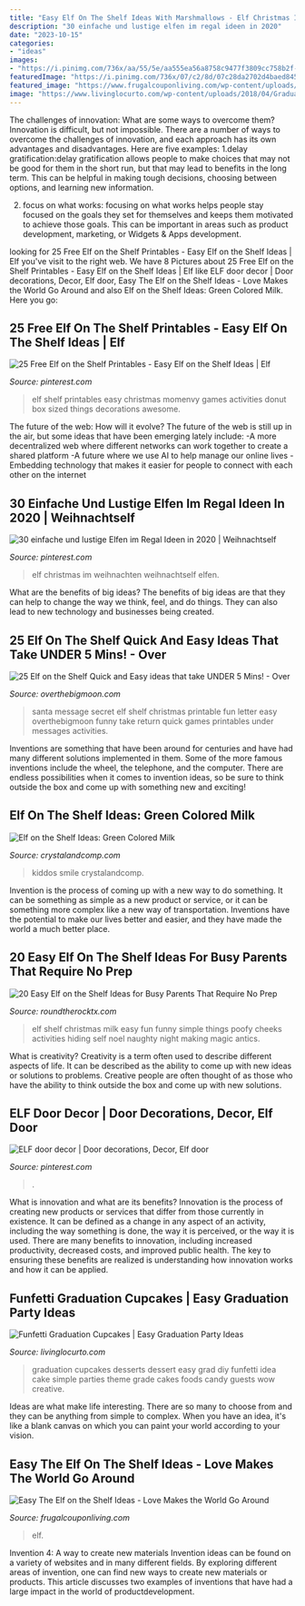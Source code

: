 ```yaml
---
title: "Easy Elf On The Shelf Ideas With Marshmallows - Elf Christmas Im Weihnachten Weihnachtself Elfen"
description: "30 einfache und lustige elfen im regal ideen in 2020"
date: "2023-10-15"
categories:
- "ideas"
images:
- "https://i.pinimg.com/736x/aa/55/5e/aa555ea56a8758c9477f3809cc758b2f--winter-things-christmas-elf.jpg"
featuredImage: "https://i.pinimg.com/736x/07/c2/8d/07c28da2702d4baed84594c174190bfd.jpg"
featured_image: "https://www.frugalcouponliving.com/wp-content/uploads/2014/10/Elf-On-The-Shelf-Ideas-Frugal-Coupon-LIving-Globe.jpg"
image: "https://www.livinglocurto.com/wp-content/uploads/2018/04/Graduation-Party-Ideas-Easy-Cupcakes-.jpg"
---
```



The challenges of innovation: What are some ways to overcome them?
Innovation is difficult, but not impossible. There are a number of ways to overcome the challenges of innovation, and each approach has its own advantages and disadvantages. Here are five examples:
1.delay gratification:delay gratification allows people to make choices that may not be good for them in the short run, but that may lead to benefits in the long term. This can be helpful in making tough decisions, choosing between options, and learning new information.

2. focus on what works: focusing on what works helps people stay focused on the goals they set for themselves and keeps them motivated to achieve those goals. This can be important in areas such as product development, marketing, or Widgets & Apps development.


	

		
looking for 25 Free Elf on the Shelf Printables - Easy Elf on the Shelf Ideas | Elf you've visit to the right web. We have 8 Pictures about 25 Free Elf on the Shelf Printables - Easy Elf on the Shelf Ideas | Elf like ELF door decor | Door decorations, Decor, Elf door, Easy The Elf on the Shelf Ideas - Love Makes the World Go Around and also Elf on the Shelf Ideas: Green Colored Milk. Here you go:
		
    
## 25 Free Elf On The Shelf Printables - Easy Elf On The Shelf Ideas | Elf

<img loading=lazy src="https://i.pinimg.com/736x/07/c2/8d/07c28da2702d4baed84594c174190bfd.jpg" onerror="this.onerror=null;this.src='https://tse1.mm.bing.net/th?id=OIP.D6ZMOj_cplj3jBqR1vaaDAHaOR&amp;pid=15.1';" alt="25 Free Elf on the Shelf Printables - Easy Elf on the Shelf Ideas | Elf">

_Source: pinterest.com_

>elf shelf printables easy christmas momenvy games activities donut box sized things decorations awesome. 

	

The future of the web: How will it evolve?
The future of the web is still up in the air, but some ideas that have been emerging lately include: 
-A more decentralized web where different networks can work together to create a shared platform 
-A future where we use AI to help manage our online lives 
-Embedding technology that makes it easier for people to connect with each other on the internet

    
## 30 Einfache Und Lustige Elfen Im Regal Ideen In 2020 | Weihnachtself

<img loading=lazy src="https://i.pinimg.com/736x/aa/55/5e/aa555ea56a8758c9477f3809cc758b2f--winter-things-christmas-elf.jpg" onerror="this.onerror=null;this.src='https://tse3.mm.bing.net/th?id=OIP.qMiFy8Me4WYLqaJ18z8e3gHaL_&amp;pid=15.1';" alt="30 einfache und lustige Elfen im Regal Ideen in 2020 | Weihnachtself">

_Source: pinterest.com_

>elf christmas im weihnachten weihnachtself elfen. 

	

What are the benefits of big ideas?
The benefits of big ideas are that they can help to change the way we think, feel, and do things. They can also lead to new technology and businesses being created.

    
## 25 Elf On The Shelf Quick And Easy Ideas That Take UNDER 5 Mins! - Over

<img loading=lazy src="https://i0.wp.com/overthebigmoon.com/wp-content/uploads/2018/11/secret-message-santa-printable.jpg?resize=600%2C900&amp;ssl=1" onerror="this.onerror=null;this.src='https://tse2.mm.bing.net/th?id=OIP.pYNi-e_Q_sL5SItT-uMMNgHaLH&amp;pid=15.1';" alt="25 Elf on the Shelf Quick and Easy ideas that take UNDER 5 Mins! - Over">

_Source: overthebigmoon.com_

>santa message secret elf shelf christmas printable fun letter easy overthebigmoon funny take return quick games printables under messages activities. 

	

Inventions are something that have been around for centuries and have had many different solutions implemented in them. Some of the more famous inventions include the wheel, the telephone, and the computer. There are endless possibilities when it comes to invention ideas, so be sure to think outside the box and come up with something new and exciting!

    
## Elf On The Shelf Ideas: Green Colored Milk

<img loading=lazy src="https://crystalandcomp.com/wp-content/uploads/2014/12/elf-on-the-shelf-ideas-and-activities-for-kids-.jpg" onerror="this.onerror=null;this.src='https://tse3.mm.bing.net/th?id=OIP.vro8weG3e58H-GZzgVQ1sgHaLH&amp;pid=15.1';" alt="Elf on the Shelf Ideas: Green Colored Milk">

_Source: crystalandcomp.com_

>kiddos smile crystalandcomp. 

	

Invention is the process of coming up with a new way to do something. It can be something as simple as a new product or service, or it can be something more complex like a new way of transportation. Inventions have the potential to make our lives better and easier, and they have made the world a much better place.

    
## 20 Easy Elf On The Shelf Ideas For Busy Parents That Require No Prep

<img loading=lazy src="http://roundtherocktx.com/wp-content/uploads/2017/12/slide_387866_4671622_free.jpg" onerror="this.onerror=null;this.src='https://tse3.mm.bing.net/th?id=OIP.-Jg4wcGLPAbSIKo1JRNzJgHaJ7&amp;pid=15.1';" alt="20 Easy Elf on the Shelf Ideas for Busy Parents That Require No Prep">

_Source: roundtherocktx.com_

>elf shelf christmas milk easy fun funny simple things poofy cheeks activities hiding self noel naughty night making magic antics. 

	

What is creativity?
Creativity is a term often used to describe different aspects of life. It can be described as the ability to come up with new ideas or solutions to problems. Creative people are often thought of as those who have the ability to think outside the box and come up with new solutions.

    
## ELF Door Decor | Door Decorations, Decor, Elf Door

<img loading=lazy src="https://i.pinimg.com/736x/92/d9/60/92d960ae3861932f1813fc6c8872ad38.jpg" onerror="this.onerror=null;this.src='https://tse3.mm.bing.net/th?id=OIP.rqByvdL5eva1IzH-mYO4-gHaJ3&amp;pid=15.1';" alt="ELF door decor | Door decorations, Decor, Elf door">

_Source: pinterest.com_

>. 

	

What is innovation and what are its benefits?
Innovation is the process of creating new products or services that differ from those currently in existence. It can be defined as a change in any aspect of an activity, including the way something is done, the way it is perceived, or the way it is used. 
There are many benefits to innovation, including increased productivity, decreased costs, and improved public health. The key to ensuring these benefits are realized is understanding how innovation works and how it can be applied.

    
## Funfetti Graduation Cupcakes | Easy Graduation Party Ideas

<img loading=lazy src="https://www.livinglocurto.com/wp-content/uploads/2018/04/Graduation-Party-Ideas-Easy-Cupcakes-.jpg" onerror="this.onerror=null;this.src='https://tse4.mm.bing.net/th?id=OIP.kMgpY8oNjeaelA19RZmv4gHaLH&amp;pid=15.1';" alt="Funfetti Graduation Cupcakes | Easy Graduation Party Ideas">

_Source: livinglocurto.com_

>graduation cupcakes desserts dessert easy grad diy funfetti idea cake simple parties theme grade cakes foods candy guests wow creative. 

	

Ideas are what make life interesting. There are so many to choose from and they can be anything from simple to complex. When you have an idea, it's like a blank canvas on which you can paint your world according to your vision.

    
## Easy The Elf On The Shelf Ideas - Love Makes The World Go Around

<img loading=lazy src="https://www.frugalcouponliving.com/wp-content/uploads/2014/10/Elf-On-The-Shelf-Ideas-Frugal-Coupon-LIving-Globe.jpg" onerror="this.onerror=null;this.src='https://tse1.mm.bing.net/th?id=OIP.3TSHAi6jhHfRNM_FO75A0gHaJ4&amp;pid=15.1';" alt="Easy The Elf on the Shelf Ideas - Love Makes the World Go Around">

_Source: frugalcouponliving.com_

>elf. 

	

Invention 4: A way to create new materials
Invention ideas can be found on a variety of websites and in many different fields. By exploring different areas of invention, one can find new ways to create new materials or products. This article discusses two examples of inventions that have had a large impact in the world of productdevelopment.

